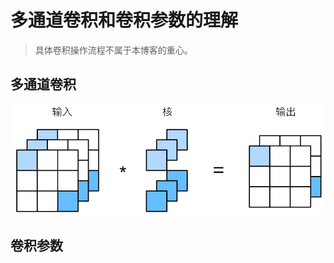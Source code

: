 # 多通道卷积和卷积参数的理解

> 具体卷积操作流程不属于本博客的重心。

## 多通道卷积

![conv_1x1-removebg-preview](./多通道卷积和卷积参数的理解.assets/conv_1x1-removebg-preview.png)



## 卷积参数